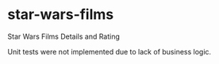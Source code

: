 # star-wars-films
Star Wars Films Details and Rating

Unit tests were not implemented due to lack of business logic.
